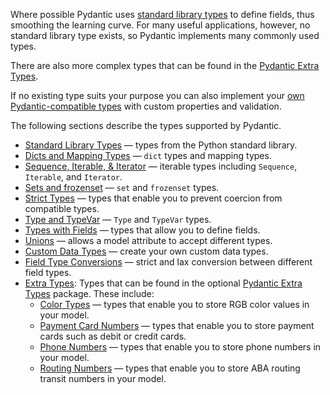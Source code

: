 Where possible Pydantic uses [standard library types](standard_types.md) to define fields, thus smoothing
the learning curve. For many useful applications, however, no standard library type exists,
so Pydantic implements many commonly used types.

There are also more complex types that can be found in the [Pydantic Extra Types](extra_types/extra_types.md).

If no existing type suits your purpose you can also implement your [own Pydantic-compatible types](custom.md#custom-data-types) with custom properties and validation.

The following sections describe the types supported by Pydantic.


* [Standard Library Types](standard_types.md) &mdash; types from the Python standard library.
* [Dicts and Mapping Types](dicts_mapping.md) &mdash; `dict` types and mapping types.
* [Sequence, Iterable, & Iterator](sequence_iterable.md) &mdash; iterable types including `Sequence`, `Iterable`, and `Iterator`.
* [Sets and frozenset](set_types.md) &mdash; `set` and `frozenset` types.
* [Strict Types](strict_types.md) &mdash; types that enable you to prevent coercion from compatible types.
* [Type and TypeVar](typevars.md) &mdash; `Type` and `TypeVar` types.
* [Types with Fields](types_fields.md) &mdash; types that allow you to define fields.
* [Unions](unions.md) &mdash; allows a model attribute to accept different types.
* [Custom Data Types](custom.md) &mdash; create your own custom data types.
* [Field Type Conversions](../conversion_table.md) &mdash; strict and lax conversion between different field types.
* [Extra Types](extra_types/extra_types.md): Types that can be found in the optional [Pydantic Extra Types](https://github.com/pydantic/pydantic-extra-types) package. These include:
    * [Color Types](extra_types/color_types.md) &mdash; types that enable you to store RGB color values in your model.
    * [Payment Card Numbers](extra_types/payment_cards.md) &mdash; types that enable you to store payment cards such as debit or credit cards.
    * [Phone Numbers](extra_types/phone_numbers.md) &mdash; types that enable you to store phone numbers in your model.
    * [Routing Numbers](extra_types/color_types.md) &mdash; types that enable you to store ABA routing transit numbers in your model.
